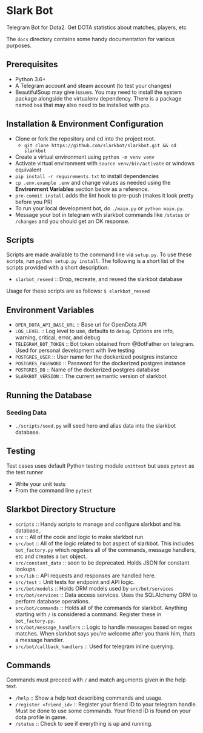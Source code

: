 
# Slark Bot

Telegram Bot for Dota2. Get DOTA statistics about matches, players, etc

The `docs` directory contains some handy documentation for various purposes.

## Prerequisites
 - Python 3.6+
 - A Telegram account and steam account (to test your changes)
 - BeautifulSoup may give issues. You may need to install the system package alongside the virtualenv dependency. There is a package named `bs4` that may also need to be installed with `pip`.

## Installation & Environment Configuration
 - Clone or fork the repository and cd into the project root.
    * `git clone https://github.com/slarkbot/slarkbot.git && cd slarkbot`
 - Create a virtual environment using `python -m venv venv`
 - Activate virtual environment with `source venv/bin/activate` or windows equivalent
 - `pip install -r requirements.txt` to install dependencies
 - `cp .env.example .env` and change values as needed using the **Environment Variables** section below as a reference.
 - `pre-commit install` adds the lint hook to pre-push (makes it look pretty before you PR)
 - To run your local development bot, do `./main.py` or `python main.py`.
 - Message your bot in telegram with slarkbot commands like `/status` or `/changes` and you should get an OK response.

## Scripts
Scripts are made available to the command line via `setup.py`. To use these scripts, run `python setup.py install`.
The following is a short list of the scripts provided with a short description:
 - `slarbot_reseed` :: Drop, recreate, and reseed the slarkbot database

Usage for these scripts are as follows:
`$ slarkbot_reseed`

## Environment Variables
 - `OPEN_DOTA_API_BASE_URL` :: Base url for OpenDota API
 - `LOG_LEVEL` :: Log level to use, defaults to `debug`. Options are info, warning, critical, error, and debug
 - `TELEGRAM_BOT_TOKEN` :: Bot token obtained from @BotFather on telegram. Used for personal development with live testing
 - `POSTGRES_USER` :: User name for the dockerized postgres instance
 - `POSTGRES_PASSWORD` :: Password for the dockerized postgres instance
 - `POSTGRES_DB` :: Name of the dockerized postgres database
 - `SLARKBOT_VERSION` :: The current semantic version of slarkbot

## Running the Database

### Seeding Data
 - `./scripts/seed.py` will seed hero and alias data into the slarkbot database.

## Testing
Test cases uses default Python testing module `unittest` but uses `pytest` as the test runner
 - Write your unit tests
 - From the command line `pytest`

## Slarkbot Directory Structure
 - `scripts` :: Handy scripts to manage and configure slarkbot and his database,.
 - `src` :: All of the code and logic to make slarkbot run
 - `src/bot` :: All of the logic related to bot aspect of slarkbot. This includes `bot_factory.py` which registers all of the commands, message handlers, etc and creates a `bot` object.
 - `src/constant_data` :: soon to be deprecated. Holds JSON for constant lookups.
 - `src/lib` :: API requests and responses are handled here.
 - `src/test` :: Unit tests for endpoint and API logic.
 - `src/bot/models` :: Holds ORM models used by `src/bot/services`
 - `src/bot/services` :: Data access services. Uses the SQLAlchemy ORM to perform database operations.
 - `src/bot/commands` :: Holds all of the commands for slarkbot. Anything starting with `/` is considered a command. Register these in `bot_factory.py`.
 - `src/bot/message_handlers` :: Logic to handle messages based on regex matches. When slarkbot says you're welcome after you thank him, thats a message handler.
 - `src/bot/callback_handlers` :: Used for telegram inline querying.

## Commands
Commands must preceed with `/` and match arguments given in the help text.
 - `/help` :: Show a help text describing commands and usage.
 - `/register <friend_id>` :: Register your friend ID to your telegram handle. Must be done to use some commands. Your friend ID is found on your dota profile in game.
 - `/status` :: Check to see if everything is up and running.
